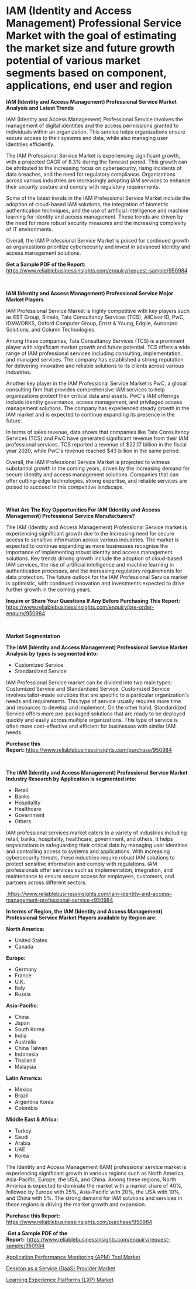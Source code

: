 <p><h1>IAM (Identity and Access Management) Professional Service Market with the goal of estimating the market size and future growth potential of various market segments based on component, applications, end user and region</h1></p><p><strong>IAM (Identity and Access Management) Professional Service Market Analysis and Latest Trends</strong></p>
<p><p>IAM (Identity and Access Management) Professional Service involves the management of digital identities and the access permissions granted to individuals within an organization. This service helps organizations ensure secure access to their systems and data, while also managing user identities efficiently.</p><p>The IAM Professional Service Market is experiencing significant growth, with a projected CAGR of 8.3% during the forecast period. This growth can be attributed to the increasing focus on cybersecurity, rising incidents of data breaches, and the need for regulatory compliance. Organizations across various industries are increasingly adopting IAM services to enhance their security posture and comply with regulatory requirements.</p><p>Some of the latest trends in the IAM Professional Service Market include the adoption of cloud-based IAM solutions, the integration of biometric authentication techniques, and the use of artificial intelligence and machine learning for identity and access management. These trends are driven by the need for more robust security measures and the increasing complexity of IT environments.</p><p>Overall, the IAM Professional Service Market is poised for continued growth as organizations prioritize cybersecurity and invest in advanced identity and access management solutions.</p></p>
<p><strong>Get a Sample PDF of the Report:&nbsp;</strong> <a href="https://www.reliablebusinessinsights.com/enquiry/request-sample/950984">https://www.reliablebusinessinsights.com/enquiry/request-sample/950984</a></p>
<p>&nbsp;</p>
<p><strong>IAM (Identity and Access Management) Professional Service Major Market Players</strong></p>
<p><p>IAM Professional Service Market is highly competitive with key players such as EST Group, Simeio, Tata Consultancy Services (TCS), AllClear ID, PwC, IDMWORKS, Oxford Computer Group, Ernst & Young, Edgile, Aurionpro Solutions, and Column Technologies.</p><p>Among these companies, Tata Consultancy Services (TCS) is a prominent player with significant market growth and future potential. TCS offers a wide range of IAM professional services including consulting, implementation, and managed services. The company has established a strong reputation for delivering innovative and reliable solutions to its clients across various industries.</p><p>Another key player in the IAM Professional Service Market is PwC, a global consulting firm that provides comprehensive IAM services to help organizations protect their critical data and assets. PwC's IAM offerings include identity governance, access management, and privileged access management solutions. The company has experienced steady growth in the IAM market and is expected to continue expanding its presence in the future.</p><p>In terms of sales revenue, data shows that companies like Tata Consultancy Services (TCS) and PwC have generated significant revenue from their IAM professional services. TCS reported a revenue of $22.17 billion in the fiscal year 2020, while PwC's revenue reached $43 billion in the same period.</p><p>Overall, the IAM Professional Service Market is projected to witness substantial growth in the coming years, driven by the increasing demand for secure identity and access management solutions. Companies that can offer cutting-edge technologies, strong expertise, and reliable services are poised to succeed in this competitive landscape.</p></p>
<p>&nbsp;</p>
<p><strong>What Are The Key Opportunities For IAM (Identity and Access Management) Professional Service Manufacturers?</strong></p>
<p><p>The IAM (Identity and Access Management) Professional Service market is experiencing significant growth due to the increasing need for secure access to sensitive information across various industries. The market is expected to continue expanding as more businesses recognize the importance of implementing robust identity and access management solutions. Key trends driving growth include the adoption of cloud-based IAM services, the rise of artificial intelligence and machine learning in authentication processes, and the increasing regulatory requirements for data protection. The future outlook for the IAM Professional Service market is optimistic, with continued innovation and investments expected to drive further growth in the coming years.</p></p>
<p><strong>Inquire or Share Your Questions If Any Before Purchasing This Report:</strong> <a href="https://www.reliablebusinessinsights.com/enquiry/pre-order-enquiry/950984">https://www.reliablebusinessinsights.com/enquiry/pre-order-enquiry/950984</a></p>
<p>&nbsp;</p>
<p><strong>Market Segmentation</strong></p>
<p><strong>The IAM (Identity and Access Management) Professional Service Market Analysis by types is segmented into:</strong></p>
<p><ul><li>Customized Service</li><li>Standardized Service</li></ul></p>
<p><p>IAM Professional Service market can be divided into two main types: Customized Service and Standardized Service. Customized Service involves tailor-made solutions that are specific to a particular organization's needs and requirements. This type of service usually requires more time and resources to develop and implement. On the other hand, Standardized Service offers more pre-packaged solutions that are ready to be deployed quickly and easily across multiple organizations. This type of service is often more cost-effective and efficient for businesses with similar IAM needs.</p></p>
<p><strong>Purchase this Report:&nbsp;</strong><a href="https://www.reliablebusinessinsights.com/purchase/950984">https://www.reliablebusinessinsights.com/purchase/950984</a></p>
<p>&nbsp;</p>
<p><strong>The IAM (Identity and Access Management) Professional Service Market Industry Research by Application is segmented into:</strong></p>
<p><ul><li>Retail</li><li>Banks</li><li>Hospitality</li><li>Healthcare</li><li>Government</li><li>Others</li></ul></p>
<p><p>IAM professional services market caters to a variety of industries including retail, banks, hospitality, healthcare, government, and others. It helps organizations in safeguarding their critical data by managing user identities and controlling access to systems and applications. With increasing cybersecurity threats, these industries require robust IAM solutions to protect sensitive information and comply with regulations. IAM professionals offer services such as implementation, integration, and maintenance to ensure secure access for employees, customers, and partners across different sectors.</p></p>
<p><a href="https://www.reliablebusinessinsights.com/iam-identity-and-access-management-professional-service-r950984">&nbsp;https://www.reliablebusinessinsights.com/iam-identity-and-access-management-professional-service-r950984</a></p>
<p><strong>In terms of Region, the IAM (Identity and Access Management) Professional Service Market Players available by Region are:</strong></p>
<p>
    <p> <strong> North America: </strong>
        <ul>
            <li>United States</li>
            <li>Canada</li>
        </ul>
        </p> 
    <p> <strong> Europe: </strong>
        <ul>
            <li>Germany</li>
            <li>France</li>
            <li>U.K.</li>
            <li>Italy</li>
            <li>Russia</li>
        </ul>
        </p> 
    <p> <strong> Asia-Pacific: </strong>
        <ul>
            <li>China</li>
            <li>Japan</li>
            <li>South Korea</li>
            <li>India</li>
            <li>Australia</li>
            <li>China Taiwan</li>
            <li>Indonesia</li>
            <li>Thailand</li>
            <li>Malaysia</li>
        </ul>
        </p> 
    <p> <strong> Latin America: </strong>
        <ul>
            <li>Mexico</li>
            <li>Brazil</li>
            <li>Argentina Korea</li>
            <li>Colombia</li>
        </ul>
        </p> 
    <p> <strong> Middle East & Africa: </strong>
        <ul>
            <li>Turkey</li>
            <li>Saudi</li>
            <li>Arabia</li>
            <li>UAE</li>
            <li>Korea</li>
        </ul>
    </p>
    </p>
<p><p>The Identity and Access Management (IAM) professional service market is experiencing significant growth in various regions such as North America, Asia-Pacific, Europe, the USA, and China. Among these regions, North America is expected to dominate the market with a market share of 40%, followed by Europe with 25%, Asia-Pacific with 20%, the USA with 10%, and China with 5%. The strong demand for IAM solutions and services in these regions is driving the market growth and expansion.</p></p>
<p><strong>Purchase this Report: </strong><a href="https://www.reliablebusinessinsights.com/purchase/950984">https://www.reliablebusinessinsights.com/purchase/950984</a></p>
<p>&nbsp;<strong>Get a Sample PDF of the Report:&nbsp;&nbsp;</strong><a href="https://www.reliablebusinessinsights.com/enquiry/request-sample/950984">https://www.reliablebusinessinsights.com/enquiry/request-sample/950984</a></p>
<p><strong></strong></p>
<p><p><a href="https://github.com/jadenRaynor/Market-Research-Report-List-1/blob/main/application-performance-monitoring-apm-tool-market.md">Application Performance Monitoring (APM) Tool Market</a></p><p><a href="https://github.com/JordyBecker/Market-Research-Report-List-1/blob/main/desktop-as-a-service-daas-provider-market.md">Desktop as a Service (DaaS) Provider Market</a></p><p><a href="https://github.com/sydneyHley85/Market-Research-Report-List-1/blob/main/learning-experience-platforms-lxp-market.md">Learning Experience Platforms (LXP) Market</a></p></p>